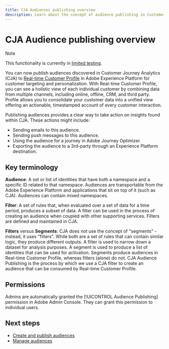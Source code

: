 ```yaml
---
title: CJA Audiences publishing overview
description: Learn about the concept of audience publishing in Customer Journey Analytics
---
```


# CJA Audience publishing overview

>[!NOTE]
>
>This functionality is currently in [limited testing](/help/release-notes/releases.md).

You can now publish audiences discovered in Customer Journey Analytics (CJA) to [Real-time Customer Profile](https://experienceleague.adobe.com/docs/experience-platform/profile/home.html?lang=en) in Adobe Experience Platform for customer targeting and personalization. With Real-time Customer Profile, you can see a holistic view of each individual customer by combining data from multiple channels, including online, offline, CRM, and third party. Profile allows you to consolidate your customer data into a unified view offering an actionable, timestamped account of every customer interaction.

Publishing audiences provides a clear way to take action on insights found within CJA. These actions might include:

* Sending emails to this audience.
* Sending push messages to this audience.
* Using the audience for a journey in Adobe Journey Optimizer.
* Exporting the audience to a 3rd-party through an Experience Platform destination.

## Key terminology

**Audience**: A set or list of identities that have both a namespace and a specific ID related to that namespace. Audiences are transportable from the Adobe Experience Platform and applications that sit on top of it (such as CJA). Audiences can contain mixed namespaces.

**Filter**: A set of rules that, when evaluated over a set of data for a time period, produces a subset of data. A filter can be used in the process of creating an audience when coupled with other supporting services. Filters are defined and maintained in CJA.

**Filters** versus **Segments**: CJA does not use the concept of "segments" - instead, it uses "filters". While both are a set of rules that can contain similar logic, they produce different outputs. A filter is used to narrow down a dataset for analysis purposes. A segment is used to produce a list of identities that can be used for activation. Segments produce audiences in Real-time Customer Profile, whereas filters (alone) do not. CJA Audience Publishing is the process by which we use a CJA filter to create an audience that can be consumed by Real-time Customer Profile.

## Permissions

Admins are automatically granted the [!UICONTROL Audience Publishing] permission in Adobe Admin Console. They can grant this permission to individual users.

## Next steps

* [Create and publish audiences](/help/components/audiences/publish.md)
* [Manage audiences](/help/components/audiences/manage.md)


